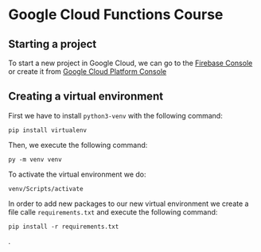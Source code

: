 # Google Cloud Functions Course
## Starting a project
To start a new project in Google Cloud, we can go to the
[Firebase Console](https://console.firebase.google.com) or
create it from [Google Cloud Platform Console](https://console.cloud.google.com)
## Creating a virtual environment
First we have to install `python3-venv` with the following command:
```
pip install virtualenv
```
Then, we execute the following command:
```
py -m venv venv
```
To activate the virtual environment we do:
```
venv/Scripts/activate
```
In order to add new packages to our new virtual environment we create a file calle `requirements.txt` and execute the following command:
```
pip install -r requirements.txt
```
.